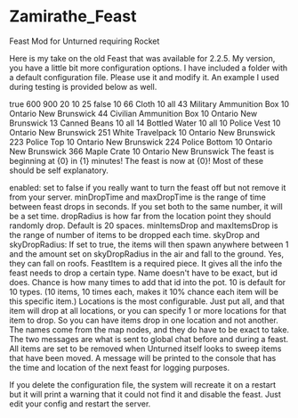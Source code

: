 # Zamirathe_Feast
Feast Mod for Unturned requiring Rocket

Here is my take on the old Feast that was available for 2.2.5.  My version, you have a little bit more configuration options. I have included a folder with a default configuration file.  Please use it and modify it.  An example I used during testing is provided below as well.

<?xml version="1.0" encoding="utf-8"?>
<FeastConfiguration xmlns:xsi="http://www.w3.org/2001/XMLSchema-instance" xmlns:xsd="http://www.w3.org/2001/XMLSchema">
  <Enabled>true</Enabled>
  <minDropTime>600</minDropTime>
  <maxDropTime>900</maxDropTime>
  <dropRadius>20</dropRadius>
  <minItemsDrop>10</minItemsDrop>
  <maxItemsDrop>25</maxItemsDrop>
  <skyDrop>false</skyDrop>
  <skyRadius>10</skyRadius>
  <Items>
    <FeastItem>
      <Id>66</Id>
      <Name>Cloth</Name>
      <Chance>10</Chance>
      <Locations>
        <string>all</string>
      </Locations>
    </FeastItem>
    <FeastItem>
      <Id>43</Id>
      <Name>Military Ammunition Box</Name>
      <Chance>10</Chance>
      <Locations>
        <string>Ontario</string>
        <string>New Brunswick</string>
      </Locations>
    </FeastItem>
    <FeastItem>
      <Id>44</Id>
      <Name>Civilian Ammunition Box</Name>
      <Chance>10</Chance>
      <Locations>
        <string>Ontario</string>
        <string>New Brunswick</string>
      </Locations>
    </FeastItem>
    <FeastItem>
      <Id>13</Id>
      <Name>Canned Beans</Name>
      <Chance>10</Chance>
      <Locations>
        <string>all</string>
      </Locations>
    </FeastItem>
    <FeastItem>
      <Id>14</Id>
      <Name>Bottled Water</Name>
      <Chance>10</Chance>
      <Locations>
        <string>all</string>
      </Locations>
    </FeastItem>
    <FeastItem>
      <Id>10</Id>
      <Name>Police Vest</Name>
      <Chance>10</Chance>
      <Locations>
        <string>Ontario</string>
        <string>New Brunswick</string>
      </Locations>
    </FeastItem>
    <FeastItem>
      <Id>251</Id>
      <Name>White Travelpack</Name>
      <Chance>10</Chance>
      <Locations>
        <string>Ontario</string>
        <string>New Brunswick</string>
      </Locations>
    </FeastItem>
    <FeastItem>
      <Id>223</Id>
      <Name>Police Top</Name>
      <Chance>10</Chance>
      <Locations>
        <string>Ontario</string>
        <string>New Brunswick</string>
      </Locations>
    </FeastItem>
    <FeastItem>
      <Id>224</Id>
      <Name>Police Bottom</Name>
      <Chance>10</Chance>
      <Locations>
        <string>Ontario</string>
        <string>New Brunswick</string>
      </Locations>
    </FeastItem>
    <FeastItem>
      <Id>366</Id>
      <Name>Maple Crate</Name>
      <Chance>10</Chance>
      <Locations>
        <string>Ontario</string>
        <string>New Brunswick</string>
      </Locations>
    </FeastItem>
  </Items>
  <msgComingFeast>The feast is beginning at {0} in {1} minutes!</msgComingFeast>
  <msgNowFeast>The feast is now at {0}!</msgNowFeast>
</FeastConfiguration>
Most of these should be self explanatory.

enabled: set to false if you really want to turn the feast off but not remove it from your server.
minDropTime and maxDropTime is the range of time between feast drops in seconds.  If you set both to the same number, it will be a set time.
dropRadius is how far from the location point they should randomly drop.  Default is 20 spaces.
minItemsDrop and maxItemsDrop is the range of number of items to be dropped each time.
skyDrop and skyDropRadius:  If set to true, the items will then spawn anywhere between 1 and the amount set on skyDropRadius in the air and fall to the ground.  Yes, they can fall on roofs.
FeastItem is a required piece.  It gives all the info the feast needs to drop a certain type.  Name doesn't have to be exact, but id does.  Chance is how many times to add that id into the pot.  10 is default for 10 types.  (10 items, 10 times each, makes it 10% chance each item will be this specific item.)
Locations is the most configurable.  Just put all, and that item will drop at all locations, or you can specify 1 or more locations for that item to drop.  So you can have items drop in one location and not another.  The names come from the map nodes, and they do have to be exact to take.
The two messages are what is sent to global chat before and during a feast.
All items are set to be removed when Unturned itself looks to sweep items that have been moved.  A message will be printed to the console that has the time and location of the next feast for logging purposes.

If you delete the configuration file, the system will recreate it on a restart but it will print a warning that it could not find it and disable the feast.  Just edit your config and restart the server.  
